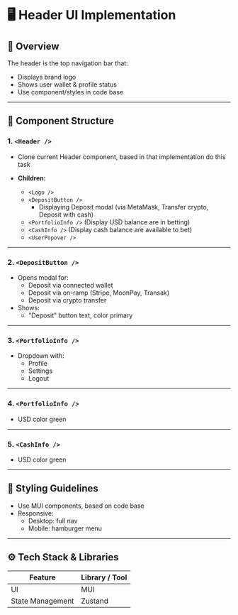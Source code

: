 # 🖥 Header UI Implementation

## 🎯 Overview

The header is the top navigation bar that:

- Displays brand logo
- Shows user wallet & profile status
- Use component/styles in code base

---

## 🧩 Component Structure

### 1. `<Header />`

- Clone current Header component, based in that implementation do this task

- **Children:**
  - `<Logo />`
  - `<DepositButton />`
    - Displaying Deposit modal (via MetaMask, Transfer crypto, Deposit with cash)
  - `<PortfolioInfo />` (Display USD balance are in betting)
  - `<CashInfo />` (Display cash balance are available to bet)
  - `<UserPopover />`

---

### 2. `<DepositButton />`

- Opens modal for:
  - Deposit via connected wallet
  - Deposit via on-ramp (Stripe, MoonPay, Transak)
  - Deposit via crypto transfer
- Shows:
  - "Deposit" button text, color primary

---

### 3. `<PortfolioInfo />`

- Dropdown with:
  - Profile
  - Settings
  - Logout

---

### 4. `<PortfolioInfo />`

- USD color green

---

### 5. `<CashInfo />`

- USD color green

---

## 🎨 Styling Guidelines

- Use MUI components, based on code base
- Responsive:
  - Desktop: full nav
  - Mobile: hamburger menu

---

## ⚙️ Tech Stack & Libraries

| Feature          | Library / Tool |
| ---------------- | -------------- |
| UI               | MUI            |
| State Management | Zustand        |
